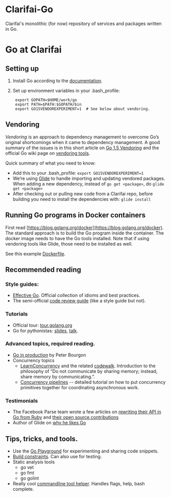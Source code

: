 # Clarifai-Go

Clarifai's monolithic (for now) repository of services and packages written in Go.

# Go at Clarifai

## Setting up

1. Install Go according to the [documentation](https://golang.org/doc/install).
1. Set up environment variables in your .bash\_profile:

        export GOPATH=$HOME/work/go
        export PATH=$PATH:$GOPATH/bin
        export GO15VENDOREXPERIMENT=1  # See below about vendoring.


## Vendoring

_Vendoring_ is an approach to dependency management to overcome Go’s original shortcomings when it
came to dependency management.  A good summary of the issues is in this short article on 
[Go 1.5 Vendoring](http://engineeredweb.com/blog/2015/go-1.5-vendor-handling/) and the official
Go wiki page on [vendoring tools](https://github.com/golang/go/wiki/PackageManagementTools).

Quick summary of what you need to know:

* Add this to your .bash\_profile: `export GO15VENDOREXPERIMENT=1`
* We’re using [Glide](https://github.com/Masterminds/glide) to handle importing and updating
vendored packages.  When adding a new dependency, instead of `go get <package>`, do
`glide get <package>`
* After checking out or pulling new code from a Clarifai repo, before building you need to install
the dependencies with:
`glide install`

## Running Go programs in Docker containers

First read [https://blog.golang.org/docker](https://blog.golang.org/docker).
The standard approach is to build the Go program inside the container.  The docker image
needs to have the Go tools installed.  Note that if using vendoring tools like Glide, those
need to be installed as well.

See this example
[Dockerfile](https://github.com/Clarifai/clarifai-go/blob/master/apinext/Dockerfile).


## Recommended reading

### Style guides:
* [Effective Go](https://golang.org/doc/effective_go.html).
  Official collection of idioms and best practices.
* The semi-official [code review guide](https://github.com/golang/go/wiki/CodeReviewComments)
  (like a style guide but not).

### Tutorials
* Official tour: [tour.golang.org](https://tour.golang.org)
* Go for pythonistas:  [slides](https://talks.golang.org/2013/go4python.slide#1),
  [talk](https://www.youtube.com/watch?v=elu0VpLzJL8).

### Advanced topics, required reading.
* [Go in production](http://peter.bourgon.org/go-in-production/) by Peter Bourgon
* Concurrency topics
   * [LearnConcurrency](https://github.com/golang/go/wiki/LearnConcurrency) and the related 
[codewalk](https://golang.org/doc/codewalk/sharemem/).
  Introduction to the philosophy of “Do not communicate by sharing memory; instead, share memory by communicating.”.
   * [Concurrency pipelines](http://blog.golang.org/pipelines) -- detailed tutorial on how to put
concurrency primitives together for coordinating asynchronous work.

### Testimonials
*  The Facebook Parse team wrote a few articles on
[rewriting their API in Go from Ruby](http://blog.parse.com/learn/how-we-moved-our-api-from-ruby-to-go-and-saved-our-sanity/) and
[their open source contributions](http://blog.parse.com/learn/parse-loves-go/)
* Author of Glide on [why he likes Go](http://engineeredweb.com//blog/2013/why-go-excellent-programming-language/)

## Tips, tricks, and tools.

* Use the [Go Playground](https://play.golang.org/) for experimenting and sharing code snippets.
* [Build constraints](https://golang.org/pkg/go/build/#pkg-overview). Can also use for testing.
* Static analysis tools
    * go vet
    * go fmt
    * go golint
* Really cool [commandline tool helper](https://github.com/codegangsta/cli). Handles flags, help, bash complete.
